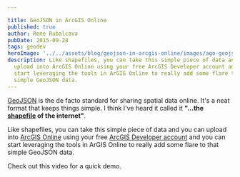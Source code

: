 ```yaml
---

title: GeoJSON in ArcGIS Online
published: true
author: Rene Rubalcava
pubDate: 2015-09-28
tags: geodev
heroImage: '../../assets/blog/geojson-in-arcgis-online/images/ago-geojson.jpg'
description: Like shapefiles, you can take this simple piece of data and you can
  upload into ArcGIS Online using your free ArcGIS Developer account and you can
  start leveraging the tools in ArGIS Online to really add some flare to that
  simple GeoJSON data.
---
```


[GeoJSON](http://geojson.org/) is the de facto standard for sharing spatial data
online. It's a neat format that keeps things simple. I think I've heard it
called it **"...the [shapefile](https://en.wikipedia.org/wiki/Shapefile) of the
internet"**.

Like shapefiles, you can take this simple piece of data and you can upload into
[ArcGIS Online](http://www.arcgis.com/features/) using your free
[ArcGIS Developer account](https://developers.arcgis.com/en/) and you can start
leveraging the tools in ArGIS Online to really add some flare to that simple
GeoJSON data.

Check out this video for a quick demo.

<lite-youtube videoid="cvKqQ4j5gh4"></lite-youtube>
